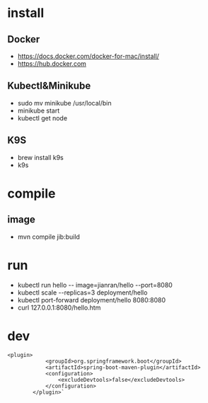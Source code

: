 # install

## Docker
* https://docs.docker.com/docker-for-mac/install/
* https://hub.docker.com

## Kubectl&Minikube
* sudo mv minikube /usr/local/bin
* minikube start
* kubectl get node


## K9S
* brew install k9s
* k9s



# compile

## image
* mvn compile jib:build

# run

* kubectl run hello   -- image=jianran/hello  --port=8080
* kubectl scale --replicas=3 deployment/hello
* kubectl port-forward deployment/hello 8080:8080
* curl 127.0.0.1:8080/hello.htm

# dev

	<plugin>
				<groupId>org.springframework.boot</groupId>
				<artifactId>spring-boot-maven-plugin</artifactId>
				<configuration>
					<excludeDevtools>false</excludeDevtools>
				</configuration>
			</plugin>`



